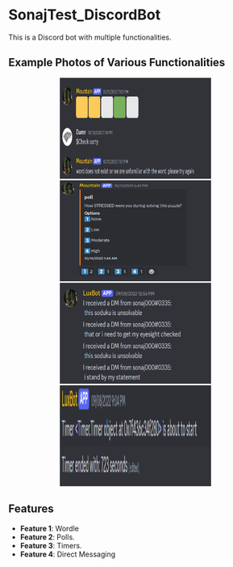 # SonajTest_DiscordBot
This is a Discord bot with multiple functionalities.

## Example Photos of Various Functionalities

<p align="center">
  <img src="Wordle.png" alt="Screenshot of the project" width="300" height="200">
  <img src="poll.png" alt="Screenshot of the project" width="300" height="200">
  <img src="Directdm.png" alt="Screenshot of the project" width="300" height="200">
  <img src="timer.png" alt="Screenshot of the project" width="300" height="200">
</p>

## Features

- **Feature 1**: Wordle
- **Feature 2**: Polls.
- **Feature 3**: Timers.
- **Feature 4**: Direct Messaging


